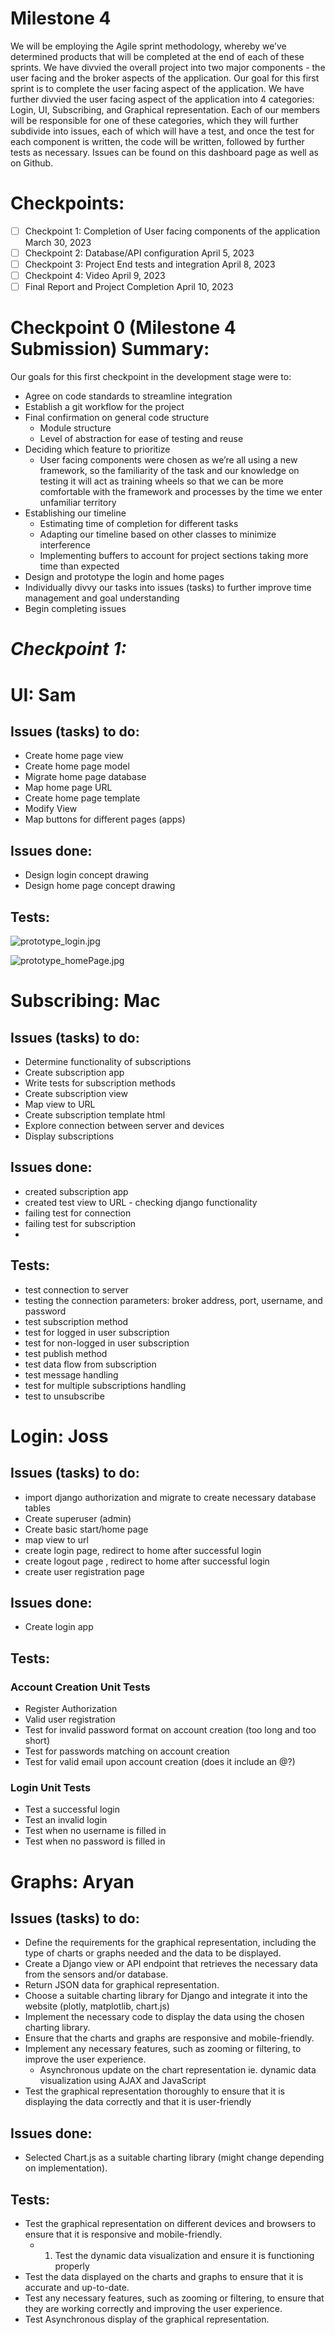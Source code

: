 # Milestone 4

We will be employing the Agile sprint methodology, whereby we’ve determined products that will be completed at the end of each of these sprints. We have divvied the overall project into two major components - the user facing and the broker aspects of the application. Our goal for this first sprint is to complete the user facing aspect of the application. We have further divvied the user facing aspect of the application into 4 categories: Login, UI, Subscribing, and Graphical representation. Each of our members will be responsible for one of these categories, which they will further subdivide into issues, each of which will have a test, and once the test for each component is written, the code will be written, followed by further tests as necessary. Issues can be found on this dashboard page as well as on Github. 

# Checkpoints:

- [ ]  Checkpoint 1: Completion of User facing components of the application
March 30, 2023
- [ ]  Checkpoint 2: Database/API configuration 
April 5, 2023
- [ ]  Checkpoint 3: Project End tests and integration
April 8, 2023
- [ ]  Checkpoint 4: Video 
April 9, 2023
- [ ]  Final Report and Project Completion April 10, 2023

# Checkpoint 0 (Milestone 4 Submission) Summary:

Our goals for this first checkpoint in the development stage were to:

- Agree on code standards to streamline integration
- Establish a git workflow for the project
- Final confirmation on general code structure
    - Module structure
    - Level of abstraction for ease of testing and reuse
- Deciding which feature to prioritize
    - User facing components were chosen as we’re all using a new framework, so the familiarity of the task and our knowledge on testing it will act as training wheels so that we can be more comfortable with the framework and processes by the time we enter unfamiliar territory
- Establishing our timeline
    - Estimating time of completion for different tasks
    - Adapting our timeline based on other classes to minimize interference
    - Implementing buffers to account for project sections taking more time than expected
- Design and prototype the login and home pages
- Individually divvy our tasks into issues (tasks) to further improve time management and goal understanding
- Begin completing issues

# *Checkpoint 1:*

# UI: Sam

## Issues (tasks) to do:

- Create home page view
- Create home page model
- Migrate home page database
- Map home page URL
- Create home page template
- Modify View
- Map buttons for different pages (apps)

## Issues done:

- Design login concept drawing
- Design home page concept drawing

## Tests:

![prototype_login.jpg](prototype_login.jpg)

![prototype_homePage.jpg](prototype_homePage.jpg)

# Subscribing: Mac

## Issues (tasks) to do:

- Determine functionality of subscriptions
- Create subscription app
- Write tests for subscription methods
- Create subscription view
- Map view to URL
- Create subscription template html
- Explore connection between server and devices
- Display subscriptions

## Issues done:

- created subscription app
- created test view to URL - checking django functionality
- failing test for connection
- failing test for subscription
- 

## Tests:

- test connection to server
- testing the connection parameters: broker address, port, username, and password
- test subscription method
- test for logged in user subscription
- test for non-logged in user subscription
- test publish method
- test data flow from subscription
- test message handling
- test for multiple subscriptions handling
- test to unsubscribe

# Login: Joss

## Issues (tasks) to do:

- import django authorization and migrate to create necessary database tables
- Create superuser (admin)
- Create basic start/home page
- map view to url
- create login page, redirect to home after successful login
- create logout page , redirect to home after successful login
- create user registration page

## Issues done:

- Create login app

## Tests:

### Account Creation Unit Tests

- Register Authorization
- Valid user registration
- Test for invalid password format on account creation (too long and too short)
- Test for passwords matching on account creation
- Test for valid email upon account creation (does it include an @?)

### Login Unit Tests

- Test a successful login
- Test an invalid login
- Test when no username is filled in
- Test when no password is filled in

# Graphs: Aryan

## Issues (tasks) to do:

- Define the requirements for the graphical representation, including the type of charts or graphs needed and the data to be displayed.
- Create a Django view or API endpoint that retrieves the necessary data from the sensors and/or database.
- Return JSON data for graphical representation.
- Choose a suitable charting library for Django and integrate it into the website (plotly, matplotlib, chart.js)
- Implement the necessary code to display the data using the chosen charting library.
- Ensure that the charts and graphs are responsive and mobile-friendly.
- Implement any necessary features, such as zooming or filtering, to improve the user experience.
    - Asynchronous update on the chart representation ie. dynamic data visualization using AJAX and JavaScript
- Test the graphical representation thoroughly to ensure that it is displaying the data correctly and that it is user-friendly

## Issues done:

- Selected Chart.js as a suitable charting library (might change depending on implementation).

## Tests:

- Test the graphical representation on different devices and browsers to ensure that it is responsive and mobile-friendly.
    - 1. Test the dynamic data visualization and ensure it is functioning properly
- Test the data displayed on the charts and graphs to ensure that it is accurate and up-to-date.
- Test any necessary features, such as zooming or filtering, to ensure that they are working correctly and improving the user experience.
- Test Asynchronous display of the graphical representation.
